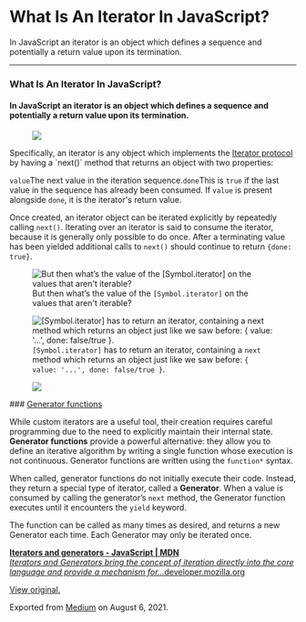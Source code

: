 What Is An Iterator In JavaScript?
==================================

In JavaScript an iterator is an object which defines a sequence and potentially a return value upon its termination.

------------------------------------------------------------------------

### What Is An Iterator In JavaScript?

#### In JavaScript an **iterator** is an object which defines a sequence and potentially a return value upon its termination.

  

<figure><img src="https://cdn-images-1.medium.com/max/800/0*3-Pds8MFCSFYwxkY.png" class="graf-image" /></figure>Specifically, an iterator is any object which implements the <a href="https://developer.mozilla.org/en-US/docs/Web/JavaScript/Reference/Iteration_protocols#the_iterator_protocol" class="markup--anchor markup--p-anchor">Iterator protocol</a> by having a `next()` method that returns an object with two properties:

`value`The next value in the iteration sequence.`done`This is `true` if the last value in the sequence has already been consumed. If `value` is present alongside `done`, it is the iterator's return value.

Once created, an iterator object can be iterated explicitly by repeatedly calling `next()`. Iterating over an iterator is said to consume the iterator, because it is generally only possible to do once. After a terminating value has been yielded additional calls to `next()` should continue to return `{done: true}`.

  

<figure><img src="https://cdn-images-1.medium.com/max/800/0*b-h4LdKMIx8tueUm.gif" alt="But then what’s the value of the [Symbol.iterator] on the values that aren&#39;t iterable?" class="graf-image" /><figcaption>But then what’s the value of the <code class="markup--code markup--figure-code">[Symbol.iterator]</code> on the values that aren't iterable?</figcaption></figure>  

<figure><img src="https://cdn-images-1.medium.com/max/800/0*AVzEb9anFkVjX0A_.gif" alt="[Symbol.iterator] has to return an iterator, containing a next method which returns an object just like we saw before: { value: &#39;...&#39;, done: false/true }." class="graf-image" /><figcaption><code class="markup--code markup--figure-code">[Symbol.iterator]</code> has to return an iterator, containing a <code class="markup--code markup--figure-code">next</code> method which returns an object just like we saw before: <code class="markup--code markup--figure-code">{ value: '...', done: false/true }</code>.</figcaption></figure><figure><img src="https://cdn-images-1.medium.com/max/600/1*0tvLo7-NPwgF3oGaLlgZ4g.png" class="graf-image" /></figure>### <a href="https://developer.mozilla.org/en-US/docs/Web/JavaScript/Guide/Iterators_and_Generators#generator_functions" class="markup--anchor markup--h3-anchor" title="Permalink to Generator functions">Generator functions</a>

While custom iterators are a useful tool, their creation requires careful programming due to the need to explicitly maintain their internal state. **Generator functions** provide a powerful alternative: they allow you to define an iterative algorithm by writing a single function whose execution is not continuous. Generator functions are written using the `function*` syntax.

When called, generator functions do not initially execute their code. Instead, they return a special type of iterator, called a **Generator**. When a value is consumed by calling the generator’s `next` method, the Generator function executes until it encounters the `yield` keyword.

The function can be called as many times as desired, and returns a new Generator each time. Each Generator may only be iterated once.

  

  

  

  

  

  

  

  

  

  

  

  

  

  

  

  

  

<a href="https://developer.mozilla.org/en-US/docs/Web/JavaScript/Guide/Iterators_and_Generators" class="markup--anchor markup--mixtapeEmbed-anchor" title="https://developer.mozilla.org/en-US/docs/Web/JavaScript/Guide/Iterators_and_Generators"><strong>Iterators and generators - JavaScript | MDN</strong><br />
<em>Iterators and Generators bring the concept of iteration directly into the core language and provide a mechanism for…</em>developer.mozilla.org</a><a href="https://developer.mozilla.org/en-US/docs/Web/JavaScript/Guide/Iterators_and_Generators" class="js-mixtapeImage mixtapeImage u-ignoreBlock"></a>

  

[View original.](https://medium.com/p/9c2e0f09ac6e)

Exported from [Medium](https://medium.com) on August 6, 2021.
